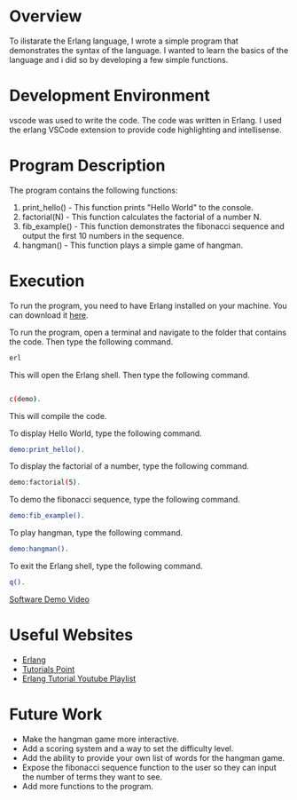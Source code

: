 # Overview


To ilistarate the Erlang language, I wrote a simple program that demonstrates the syntax of the language.  I wanted to learn the basics of the language and i did so by developing a few simple functions.

# Development Environment

vscode was used to write the code.  The code was written in Erlang.
I used the erlang VSCode extension to provide code highlighting and intellisense.

# Program Description

The program contains the following functions:

1. print_hello() - This function prints "Hello World" to the console.
2. factorial(N) - This function calculates the factorial of a number N.
3. fib_example() - This function demonstrates the fibonacci sequence and output the first 10 numbers in the sequence.
4. hangman() - This function plays a simple game of hangman.

# Execution 

To run the program, you need to have Erlang installed on your machine.  You can download it [here](https://www.erlang.org/downloads).

To run the program, open a terminal and navigate to the folder that contains the code.  Then type the following command.

```bash
erl
```

This will open the Erlang shell.  Then type the following command.

```bash

c(demo).
```

This will compile the code.  

To display Hello World, type the following command.

```bash
demo:print_hello().
```

To display the factorial of a number, type the following command.

```bash
demo:factorial(5).
```

To demo the fibonacci sequence, type the following command.

```bash
demo:fib_example().
```

To play hangman, type the following command.

```bash
demo:hangman(). 
```
To exit the Erlang shell, type the following command.

```bash
q().
```


[Software Demo Video](http://youtube.link.goes.here)


# Useful Websites

* [Erlang](https://www.erlang.org/doc/apps/stdlib/api-reference.html#modules)
* [Tutorials Point](https://www.tutorialspoint.com/erlang/index.htm)
* [Erlang Tutorial Youtube Playlist](https://www.youtube.com/watch?v=tS98LZzFz50&list=PL7QmO7FaKMe9clz0qsHqa4tYSUTWc2NYml)

# Future Work

* Make the hangman game more interactive. 
* Add a scoring system and a way to set the difficulty level.
* Add the ability to provide your own list of words for the hangman game.
* Expose the fibonacci sequence function to the user so they can input the number of terms they want to see.
* Add more functions to the program.